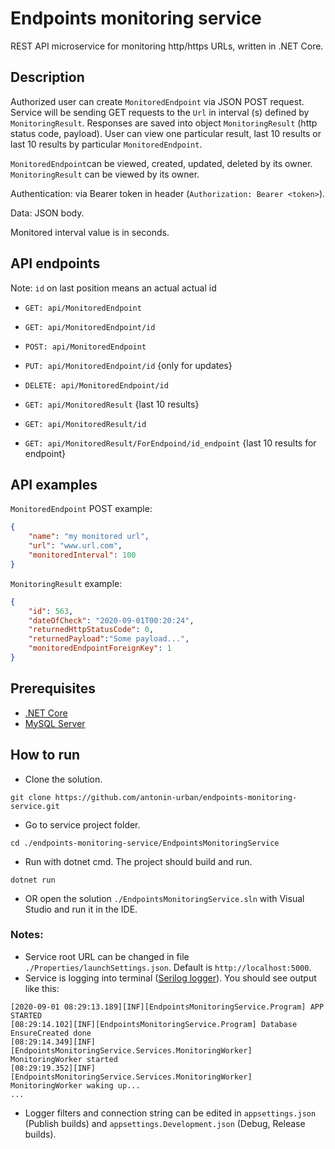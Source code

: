 # Endpoints monitoring service

REST API microservice for monitoring http/https URLs, written in .NET Core.


## Description
Authorized user can create `MonitoredEndpoint` via JSON POST request. Service will be sending GET requests to the `Url` in interval (s) defined by `MonitoringResult`. Responses are saved into object `MonitoringResult` (http status code, payload).
User can view one particular result, last 10 results or last 10 results by particular `MonitoredEndpoint`.

`MonitoredEndpoint`can be viewed, created, updated, deleted by its owner.
`MonitoringResult` can be viewed by its owner. 

Authentication: via Bearer token in header (`Authorization: Bearer <token>`).


Data: JSON body.


Monitored interval value is in seconds.

## API endpoints
Note: `id` on last position means an actual actual id
* `GET: api/MonitoredEndpoint`
* `GET: api/MonitoredEndpoint/id` 
* `POST: api/MonitoredEndpoint`
* `PUT: api/MonitoredEndpoint/id` {only for updates}
* `DELETE: api/MonitoredEndpoint/id`


* `GET: api/MonitoredResult` {last 10 results}
* `GET: api/MonitoredResult/id`
* `GET: api/MonitoredResult/ForEndpoind/id_endpoint` {last 10 results for endpoint}



## API examples
`MonitoredEndpoint` POST example:
```json
{
    "name": "my monitored url",
    "url": "www.url.com",
    "monitoredInterval": 100
}
```
`MonitoringResult` example:
```json
{
    "id": 563,
    "dateOfCheck": "2020-09-01T00:20:24",
    "returnedHttpStatusCode": 0,
    "returnedPayload":"Some payload...",
    "monitoredEndpointForeignKey": 1
}
```

## Prerequisites
* [.NET Core](https://dotnet.microsoft.com/download)
* [MySQL Server](https://www.mysql.com)

## How to run
* Clone the solution.
```console
git clone https://github.com/antonin-urban/endpoints-monitoring-service.git
````
* Go to service project folder.
```console
cd ./endpoints-monitoring-service/EndpointsMonitoringService
```
* Run with dotnet cmd. The project should build and run.
```console
dotnet run
```

* OR open the solution `./EndpointsMonitoringService.sln` with Visual Studio and run it in the IDE.
### Notes:
* Service root URL can be changed in file `./Properties/launchSettings.json`. Default is `http://localhost:5000`.
* Service is logging into terminal ([Serilog logger](https://serilog.net)). You should see output like this:
```Console
[2020-09-01 08:29:13.189][INF][EndpointsMonitoringService.Program] APP STARTED 
[08:29:14.102][INF][EndpointsMonitoringService.Program] Database EnsureCreated done
[08:29:14.349][INF][EndpointsMonitoringService.Services.MonitoringWorker] MonitoringWorker started
[08:29:19.352][INF][EndpointsMonitoringService.Services.MonitoringWorker] MonitoringWorker waking up...
...
```
* Logger filters and connection string can be edited in `appsettings.json` (Publish builds) and `appsettings.Development.json` (Debug, Release builds).

